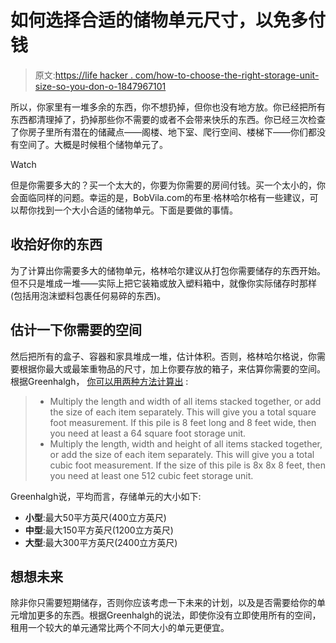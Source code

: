 # 如何选择合适的储物单元尺寸，以免多付钱

> 原文:[https://life hacker . com/how-to-choose-the-right-storage-unit-size-so-you-don-o-1847967101](https://lifehacker.com/how-to-choose-the-right-storage-unit-size-so-you-dont-o-1847967101)

所以，你家里有一堆多余的东西，你不想扔掉，但你也没有地方放。你已经把所有东西都清理掉了，扔掉那些你不需要的或者不会带来快乐的东西。你已经三次检查了你房子里所有潜在的储藏点——阁楼、地下室、爬行空间、楼梯下——你们都没有空间了。大概是时候租个储物单元了。

Watch

但是你需要多大的？买一个太大的，你要为你需要的房间付钱。买一个太小的，你会面临同样的问题。幸运的是，BobVila.com的布里·格林哈尔格有一些建议，可以帮你找到一个大小合适的储物单元。下面是要做的事情。

## 收拾好你的东西

为了计算出你需要多大的储物单元，格林哈尔建议从打包你需要储存的东西开始。但不只是堆成一堆——实际上把它装箱或放入塑料箱中，就像你实际储存时那样(包括用泡沫塑料包裹任何易碎的东西)。

## 估计一下你需要的空间

然后把所有的盒子、容器和家具堆成一堆，估计体积。否则，格林哈尔格说，你需要根据你最大或最笨重物品的尺寸，加上你要存放的箱子，来估算你需要的空间。根据Greenhalgh， [你可以用两种方法计算出](https://www.bobvila.com/articles/what-size-storage-unit-do-i-need/) :

> *   Multiply the length and width of all items stacked together, or add the size of each item separately. This will give you a total square foot measurement. If this pile is 8 feet long and 8 feet wide, then you need at least a 64 square foot storage unit.
> *   Multiply the length, width and height of all items stacked together, or add the size of each item separately. This will give you a total cubic foot measurement. If the size of this pile is 8x 8x 8 feet, then you need at least one 512 cubic feet storage unit.

Greenhalgh说，平均而言，存储单元的大小如下:

*   **小型**:最大50平方英尺(400立方英尺)
*   **中型**:最大150平方英尺(1200立方英尺)
*   **大型**:最大300平方英尺(2400立方英尺)

## 想想未来

除非你只需要短期储存，否则你应该考虑一下未来的计划，以及是否需要给你的单元增加更多的东西。根据Greenhalgh的说法，即使你没有立即使用所有的空间，租用一个较大的单元通常比两个不同大小的单元更便宜。